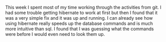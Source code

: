 This week I spent most of my time working through the activities from git.  I had some trouble getting hibernate to work at first but then I found that it was a very simple fix and it was up and running.  I can already see how using hibernate really speeds up the database commands and is much more intuitive than sql.  I found that I was guessing what the commands were before I would even need to look them up.